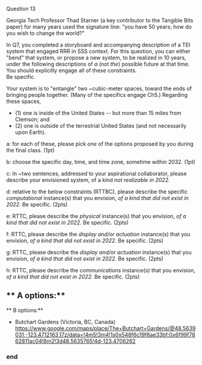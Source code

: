 Question 13

Georgia Tech Professor Thad Starner (a key contributor to the Tangible Bits paper) for many
years used the signature line: "you have 50 years; how do you wish to change the world?"

In Q7, you completed a storyboard and accompanying description of a TEI
system that engaged RRR in SSS context.  For this question, you can 
either "bend" that system, or propose a new system, to be realized in 
10 years, under the following descriptions of *a* (not *the*) possible future
at that time.  You should explicitly engage all of these constraints.  
Be specific.

Your system is to "entangle" two ~cubic-meter spaces, toward the ends of bringing people together. (Many of the specifics engage Ch5.) Regarding these spaces, 
 
 - (1) one is inside of the United States -- but more than 15 miles from Clemson; and
 - (2) one is outside of the terrestrial United States (and not necessarily upon Earth).

a: for each of these, please pick *one* of the options proposed by you
during the final class. (1pt)

b: choose the specific day, time, and time zone, sometime within 2032. (1pt)

c: In ~two sentences, addressed to your aspirational collaborator, please
   describe your envisioned system, of a kind *not realizable in 2022.*

d: relative to the below constraints (RTTBC), please describe the specific
 *computational* instance(s) that you envision, 
 *of a kind that did not exist in 2022.* Be specific. (2pts)

e: RTTC, please describe the *physical* instance(s) that you envision, 
 *of a kind that did not exist in 2022.* Be specific. (2pts)

f: RTTC, please describe the *display and/or actuation* instance(s) that you envision, 
 *of a kind that did not exist in 2022.* Be specific. (2pts)

g: RTTC, please describe the *display and/or actuation* instance(s) that you envision, 
 *of a kind that did not exist in 2022.* Be specific. (2pts)

h: RTTC, please describe the *communications* instance(s) that you envision, 
 *of a kind that did not exist in 2022.* Be specific. (2pts)




** A options:**
- 

** B options:**
- Butchart Gardens (Victoria, BC, Canada)
  https://www.google.com/maps/place/The+Butchart+Gardens/@48.5639031,-123.4712163,17z/data=!4m5!3m4!1s0x548f6c19f8ae33bf:0x6f99f7862811ac04!8m2!3d48.5635765!4d-123.4706262

### end ###




